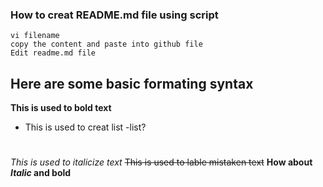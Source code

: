 ### How to creat README.md file using script 
```
vi filename
copy the content and paste into github file
Edit readme.md file

````
## Here are some basic formating syntax


**This is used to bold text**
* This is used to creat list
-list?
#
*This is used to italicize text* 
~~This is used to lable mistaken text~~
**How about *Italic* and bold**
